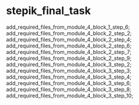 # stepik_final_task
add_required_files_from_module_4_block_1_step_6;
add_required_files_from_module_4_block_2_step_2;
add_required_files_from_module_4_block_2_step_4;
add_required_files_from_module_4_block_2_step_6;
add_required_files_from_module_4_block_2_step_7;
add_required_files_from_module_4_block_2_step_9;
add_required_files_from_module_4_block_3_step_2;
add_required_files_from_module_4_block_3_step_3;
add_required_files_from_module_4_block_3_step_4;
add_required_files_from_module_4_block_3_step_6;
add_required_files_from_module_4_block_3_step_8;
add_required_files_from_module_4_block_3_step_10;